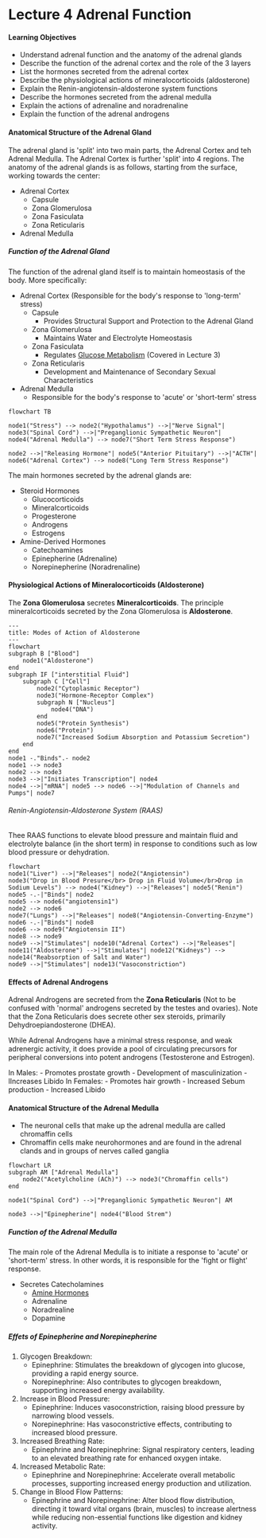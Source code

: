 # Lecture 4 Adrenal Function

#### Learning Objectives
- Understand adrenal function and the anatomy of the adrenal glands
- Describe the function of the adrenal cortex and the role of the 3 layers
- List the hormones secreted from the adrenal cortex
- Describe the physiological actions of mineralocorticoids (aldosterone)
- Explain the Renin-angiotensin-aldosterone system functions
- Describe the hormones secreted from the adrenal medulla
- Explain the actions of adrenaline and noradrenaline
- Explain the function of the adrenal androgens

#### Anatomical Structure of the Adrenal Gland
The adrenal gland is 'split' into two main parts, the Adrenal Cortex and teh Adrenal Medulla. The Adrenal Cortex is further 'split' into 4 regions. The anatomy of the adrenal glands is as follows, starting from the surface, working towards the center:
- Adrenal Cortex
    - Capsule
    - Zona Glomerulosa
    - Zona Fasiculata
    - Zona Reticularis
- Adrenal Medulla

##### Function of the Adrenal Gland
The function of the adrenal gland itself is to maintain homeostasis of the body. More specifically:
- Adrenal Cortex (Responsible for the body's response to 'long-term' stress)
    - Capsule
        - Provides Structural Support and Protection to the Adrenal Gland
    - Zona Glomerulosa
        - Maintains Water and Electrolyte Homeostasis
    - Zona Fasiculata
        - Regulates [Glucose Metabolism](Lecture_3_Introduction_to_the_HPA_Pathway.md) (Covered in Lecture 3)
    - Zona Reticularis
        - Development and Maintenance of Secondary Sexual Characteristics
- Adrenal Medulla
    - Responsible for the body's response to 'acute' or 'short-term' stress

```mermaid
flowchart TB

node1("Stress") --> node2("Hypothalamus") -->|"Nerve Signal"| node3("Spinal Cord") -->|"Preganglionic Sympathetic Neuron"| node4("Adrenal Medulla") --> node7("Short Term Stress Response")

node2 -->|"Releasing Hormone"| node5("Anterior Pituitary") -->|"ACTH"| node6("Adrenal Cortex") --> node8("Long Term Stress Response")
```

The main hormones secreted by the adrenal glands are:
- Steroid Hormones
    - Glucocorticoids
    - Mineralcorticoids
    - Progesterone
    - Androgens
    - Estrogens
- Amine-Derived Hormones
    - Catechoamines
    - Epinepherine (Adrenaline)
    - Norepinepherine (Noradrenaline)

#### Physiological Actions of Mineralocorticoids (Aldosterone)
The **Zona Glomerulosa** secretes **Mineralcorticoids**. The principle mineralcorticoids secreted by the Zona Glomerulosa is **Aldosterone**.

```mermaid
---
title: Modes of Action of Aldosterone
---
flowchart
subgraph B ["Blood"]
    node1("Aldosterone")
end
subgraph IF ["interstitial Fluid"]
    subgraph C ["Cell"]
        node2("Cytoplasmic Receptor")
        node3("Hormone-Receptor Complex")
        subgraph N ["Nucleus"]
            node4("DNA")
        end
        node5("Protein Synthesis")
        node6("Protein")
        node7("Increased Sodium Absorption and Potassium Secretion")
    end
end
node1 -."Binds".- node2
node1 --> node3
node2 --> node3
node3 -->|"Initiates Transcription"| node4
node4 -->|"mRNA"| node5 --> node6 -->|"Modulation of Channels and Pumps"| node7
```

###### Renin-Angiotensin-Aldosterone System (RAAS)
Thee RAAS functions to elevate blood pressure and maintain fluid and electrolyte balance (in the short term) in response to conditions such as low blood pressure or dehydration.
```mermaid
flowchart
node1("Liver") -->|"Releases"| node2("Angiotensin")
node3("Drop in Blood Presure</br> Drop in Fluid Volume</br>Drop in Sodium Levels") --> node4("Kidney") -->|"Releases"| node5("Renin")
node5 -.-|"Binds"| node2
node5 --> node6("angiotensin1")
node2 --> node6
node7("Lungs") -->|"Releases"| node8("Angiotensin-Converting-Enzyme")
node6 -.-|"Binds"| node8
node6 --> node9("Angiotensin II")
node8 --> node9
node9 -->|"Stimulates"| node10("Adrenal Cortex") -->|"Releases"| node11("Aldosterone") -->|"Stimulates"| node12("Kidneys") --> node14("Reabsorption of Salt and Water")
node9 -->|"Stimulates"| node13("Vasoconstriction")
```

#### Effects of Adrenal Androgens
Adrenal Androgens are secreted from the **Zona Reticularis** (Not to be confused with 'normal' androgens secreted by the testes and ovaries). Note that the Zona Reticularis does secrete other sex steroids, primarily Dehydroepiandosterone (DHEA).

While Adrenal Androgens have a minimal stress response, and weak adrenergic activity, it does provide a pool of circulating precursors for peripheral conversions into potent androgens (Testosterone and Estrogen).

In Males:
    - Promotes prostate growth
    - Development of masculinization
    - lIncreases Libido
In Females:
    - Promotes hair growth
    - Increased Sebum production
    - Increased Libido

#### Anatomical Structure of the Adrenal Medulla
- The neuronal cells that make up the adrenal medulla are called chromaffin cells
- Chromaffin cells make neurohormones and are found in the adrenal clands and in groups of nerves called ganglia

```mermaid
flowchart LR
subgraph AM ["Adrenal Medulla"]
    node2("Acetylcholine (ACh)") --> node3("Chromaffin cells")
end

node1("Spinal Cord") -->|"Preganglionic Sympathetic Neuron"| AM

node3 -->|"Epinepherine"| node4("Blood Strem")

```

##### Function of the Adrenal Medulla
The main role of the Adrenal Medulla is to initiate a response to 'acute' or 'short-term' stress. In other words, it is responsible for the 'fight or flight' response.
- Secretes Catecholamines
    - [Amine Hormones](Lecture_3_Introduction_to_the_HPA_Pathway.md)
    - Adrenaline
    - Noradrealine
    - Dopamine

##### Effets of Epinepherine and Norepinepherine
1. Glycogen Breakdown:
    - Epinephrine: Stimulates the breakdown of glycogen into glucose, providing a rapid energy source.
    - Norepinephrine: Also contributes to glycogen breakdown, supporting increased energy availability.
2. Increase in Blood Pressure:
    - Epinephrine: Induces vasoconstriction, raising blood pressure by narrowing blood vessels.
    - Norepinephrine: Has vasoconstrictive effects, contributing to increased blood pressure.
3. Increased Breathing Rate:
    - Epinephrine and Norepinephrine: Signal respiratory centers, leading to an elevated breathing rate for enhanced oxygen intake.
4. Increased Metabolic Rate:
    - Epinephrine and Norepinephrine: Accelerate overall metabolic processes, supporting increased energy production and utilization.
5. Change in Blood Flow Patterns:
    - Epinephrine and Norepinephrine: Alter blood flow distribution, directing it toward vital organs (brain, muscles) to increase alertness while reducing non-essential functions like digestion and kidney activity.





